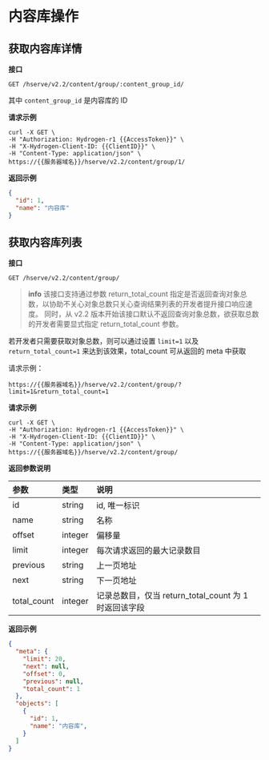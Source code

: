 # 内容库操作

## 获取内容库详情

**接口**

`GET /hserve/v2.2/content/group/:content_group_id/`

其中 `content_group_id` 是内容库的 ID

**请求示例**

```shell
curl -X GET \
-H "Authorization: Hydrogen-r1 {{AccessToken}}" \
-H "X-Hydrogen-Client-ID: {{ClientID}}" \
-H "Content-Type: application/json" \
https://{{服务器域名}}/hserve/v2.2/content/group/1/
```

**返回示例**

```json
{
  "id": 1,
  "name": "内容库"
}
```

## 获取内容库列表

**接口**

`GET /hserve/v2.2/content/group/`

> **info**
> 该接口支持通过参数 return_total_count 指定是否返回查询对象总数，以协助不关心对象总数只关心查询结果列表的开发者提升接口响应速度。
同时，从 v2.2 版本开始该接口默认不返回查询对象总数，欲获取总数的开发者需要显式指定 return_total_count 参数。

若开发者只需要获取对象总数，则可以通过设置 `limit=1` 以及 `return_total_count=1` 来达到该效果，total_count 可从返回的 meta 中获取

请求示例：

```
https://{{服务器域名}}/hserve/v2.2/content/group/?limit=1&return_total_count=1
``` 

**请求示例**

```shell
curl -X GET \
-H "Authorization: Hydrogen-r1 {{AccessToken}}" \
-H "X-Hydrogen-Client-ID: {{ClientID}}" \
-H "Content-Type: application/json" \
https://{{服务器域名}}/hserve/v2.2/content/group/
```

**返回参数说明**

| 参数              | 类型      | 说明                       |
| :--------------- | :-------  | :-----------------------  |
| id               |  string   | id, 唯一标识               |
| name             |  string   |  名称                     |
| offset           |  integer  |  偏移量                    |
| limit            |  integer  |  每次请求返回的最大记录数目    |
| previous         |  string   |  上一页地址                 |
| next             |  string   |  下一页地址                 |
| total_count      |  integer  |  记录总数目，仅当 return_total_count 为 1 时返回该字段                 |


**返回示例**

```json
{
  "meta": {
    "limit": 20,
    "next": null,
    "offset": 0,
    "previous": null,
    "total_count": 1
  },
  "objects": [
    {
      "id": 1,
      "name": "内容库",
    }
  ]
}
```
